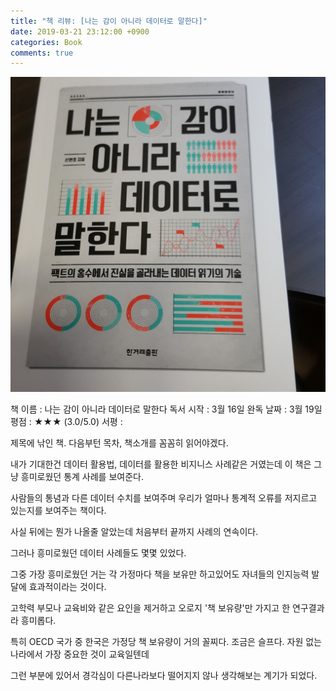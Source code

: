 ```yaml
---
title: "책 리뷰: [나는 감이 아니라 데이터로 말한다]"
date: 2019-03-21 23:12:00 +0900
categories: Book
comments: true
---
```


![images](https://github.com/DeveloperKHJ/DeveloperKHJ.github.io/blob/master/_images/BR_data.jpg?raw=true)

 책 이름 : 나는 감이 아니라 데이터로 말한다
독서 시작 : 3월 16일
완독 날짜 : 3월 19일
    평점 : ★★★ (3.0/5.0)
    서평 : 

제목에 낚인 책. 다음부턴 목차, 책소개를 꼼꼼히 읽어야겠다.

내가 기대한건 데이터 활용법, 데이터를 활용한 비지니스 사례같은 거였는데 이 책은 그냥 흥미로웠던 통계 사례를 보여준다.

사람들의 통념과 다른 데이터 수치를 보여주며 우리가 얼마나 통계적 오류를 저지르고 있는지를 보여주는 책이다.

사실 뒤에는 뭔가 나올줄 알았는데 처음부터 끝까지 사례의 연속이다. 

그러나 흥미로웠던 데이터 사례들도 몇몇 있었다.

그중 가장 흥미로웠던 거는 각 가정마다 책을 보유만 하고있어도 자녀들의 인지능력 발달에 효과적이라는 것이다.

고학력 부모나 교육비와 같은 요인을 제거하고 오로지 '책 보유량'만 가지고 한 연구결과라 흥미롭다. 

특히 OECD 국가 중 한국은 가정당 책 보유량이 거의 꼴찌다. 조금은 슬프다. 자원 없는 나라에서 가장 중요한 것이 교육일텐데

그런 부분에 있어서 경각심이 다른나라보다 떨어지지 않나 생각해보는 계기가 되었다.